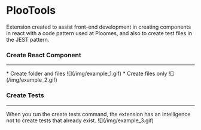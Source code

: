 # PlooTools
Extension created to assist front-end development in creating components in react with a code pattern used at Ploomes, and also to create test files in the JEST pattern.

### Create React Component
<hr/>
* Create folder and files
  ![](/img/example_1.gif)
* Create files only
  ![](/img/example_2.gif)

### Create Tests
<hr/>
When you run the create tests command, the extension has an intelligence not to create tests that already exist.
  ![](/img/example_3.gif)